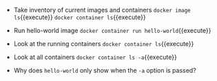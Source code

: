 - Take inventory of current images and containers `docker image ls`{{execute}} `docker container ls`{{execute}}
- Run hello-world image `docker container run hello-world`{{execute}}
- Look at the running containers `docker container ls`{{execute}}
- Look at all containers `docker container ls -a`{{execute}}

- Why does `hello-world` only show when the `-a` option is passed?